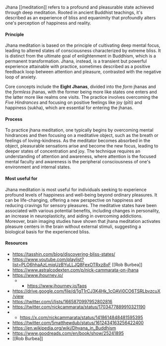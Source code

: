 
Jhana [[meditation]] refers to a profound and pleasurable state achieved through deep meditation. Rooted in ancient Buddhist teachings, it's described as an experience of bliss and equanimity that profoundly alters one's perception of happiness and reality.

#### Principle

Jhana meditation is based on the principle of cultivating deep mental focus, leading to altered states of consciousness characterized by extreme bliss. It is distinct from the ultimate goal of enlightenment in Buddhism, which is a permanent transformation. Jhana, instead, is a transient but powerful experience attainable with practice, sometimes described as a positive feedback loop between attention and pleasure, contrasted with the negative loop of anxiety​.

Core concepts include the **Eight Jhanas**, divided into the _form_ jhanas and the _formless_ jhanas, with the former being more like states one enters and the latter more like realms one visits​. The practice involves overcoming the _Five Hindrances_ and focusing on positive feelings like joy (pīti) and happiness (sukha), which are essential for entering the jhanas.
#### Process

To practice jhana meditation, one typically begins by overcoming mental hindrances and then focusing on a meditative object, such as the breath or feelings of loving-kindness. As the meditator becomes absorbed in the object, pleasurable sensations arise and become the new focus, leading to deeper states of concentration and joy​. The technique requires an understanding of attention and awareness, where attention is the focused mental faculty and awareness is the peripheral consciousness of one's environment and internal states​.

#### Most useful for

Jhana meditation is most useful for individuals seeking to experience profound levels of happiness and well-being beyond ordinary pleasures. It can be life-changing, offering a new perspective on happiness and reducing cravings for sensory pleasures​. The meditative states have been associated with various potential benefits, including changes in personality, an increase in neuroplasticity, and aiding in overcoming addictions​. Moreover, brain imaging studies have shown that jhana meditation activates pleasure centers in the brain without external stimuli, suggesting a biological basis for the experienced bliss​.

#### Resources

- https://tasshin.com/blog/discovering-bliss-states/
- https://www.youtube.com/playlist?list=PLO6hhaAzLmiqUzBYuLLJQ8FexOTRxz8xF [[Rob Burbea]]
- https://www.astralcodexten.com/p/nick-cammarata-on-jhana
- https://www.jhourney.io/
	- - https://www.jhourney.io/faqs
- https://drive.google.com/file/d/1gT1rCJ3K4Hk_1cOAVi0CO6TSRLbvzcuX/view
- https://twitter.com/i/lists/1665870997952802816
- https://twitter.com/nickcammarata/status/1703477889910321190
- - https://x.com/nickcammarata/status/1418614848481595395
- https://twitter.com/5matthewdub/status/1612434163256422400
- https://en.wikipedia.org/wiki/Dhyana_in_Buddhism
- https://www.goodreads.com/en/book/show/25241895
- [[Rob Burbea]]
